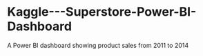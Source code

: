 # Kaggle---Superstore-Power-BI-Dashboard
A Power BI dashboard showing product sales from 2011 to 2014
